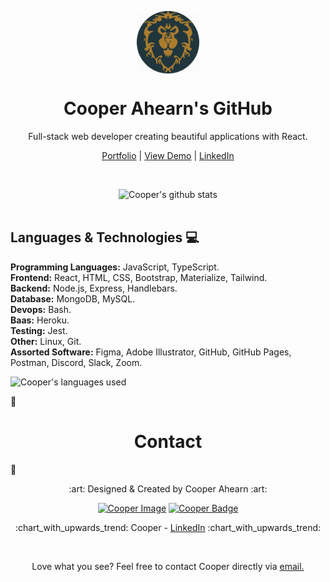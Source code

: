 <p align="center">
 <img width="100px" src="./media/my_life.jpg" align="center" alt="Valiant Artwork" />
 <h1 align="center">Cooper Ahearn's GitHub</h1>
 <p align="center">Full-stack web developer creating beautiful applications with React.</p>
</p>

  <p align="center">
    <a href="https://94cooper94.github.io/portfolio/">Portfolio</a>
    |
    <a href="https://94cooper94.github.io/weatherDashboard/">View Demo</a>
    |
    <a href="https://www.linkedin.com/in/lcahearn/">LinkedIn</a>
  </p>  
  <br>
  <p align="center">
    <img alt="Cooper's github stats" src="https://github-readme-stats.vercel.app/api?username=94Cooper94&count_private=true&theme=tokyonight" />
    <br />
    <br />
  </p>
</p>

## Languages & Technologies :computer:

**Programming Languages:** JavaScript, TypeScript. <br>
**Frontend:** React, HTML, CSS, Bootstrap, Materialize, Tailwind. <br>
**Backend:** Node.js, Express, Handlebars. <br>
**Database:** MongoDB, MySQL. <br>
**Devops:** Bash. <br>
**Baas:** Heroku. <br>
**Testing:** Jest. <br>
**Other:** Linux, Git. <br>
**Assorted Software:** Figma, Adobe Illustrator, GitHub, GitHub Pages, Postman, Discord, Slack, Zoom. <br>
<!-- Mobile:  <br> -->
<!-- AI/ML:  <br> -->

![Cooper's languages used](https://github-readme-stats.vercel.app/api/top-langs?username=94Cooper94&count_private=true&theme=tokyonight)

:email:<h1 align="center">Contact</h1>:email:

<p align="center">
:art: Designed & Created by Cooper Ahearn :art:
</p>
<p align="center">
<a href="https://github.com/94Cooper94"><img alt="Cooper Image" src="https://github.com/94Cooper94.png?size=50" /></a>
<a href="https://github.com/94Cooper94"><img alt="Cooper Badge" src="https://img.shields.io/badge/Github-94Cooper94-4cbbb9" /></a>
</p>
<p align="center">:chart_with_upwards_trend: Cooper - <a href="https://www.linkedin.com/in/lcahearn/">LinkedIn</a> :chart_with_upwards_trend:</p>
<br>

<p align="center">Love what you see? Feel free to contact Cooper directly via <a href="mailto:LCAhearn94@gmail.com">email.</a></p>